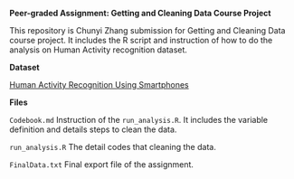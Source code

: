 **Peer-graded Assignment: Getting and Cleaning Data Course Project**

This repository is Chunyi Zhang submission for Getting and Cleaning Data course project. It includes the R script and instruction of how to do the analysis on Human Activity recognition dataset.

**Dataset**

[Human Activity Recognition Using Smartphones](http://archive.ics.uci.edu/ml/datasets/Human+Activity+Recognition+Using+Smartphones)

**Files**

`Codebook.md` Instruction of the `run_analysis.R`. It includes the variable definition and details steps to clean the data.

`run_analysis.R` The detail codes that cleaning the data.

`FinalData.txt` Final export file of the assignment. 
